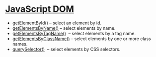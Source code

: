 # [JavaScript DOM](https://www.javascripttutorial.net/javascript-dom/)
- [getElementById()](https://www.javascripttutorial.net/javascript-dom/javascript-getelementbyid/) – select an element by id.
- [getElementsByName()](https://www.javascripttutorial.net/javascript-dom/javascript-getelementsbyname/) – select elements by name.
- [getElementsByTagName()](https://www.javascripttutorial.net/javascript-dom/javascript-getelementsbytagname/)  – select elements by a tag name.
- [getElementsByClassName()](https://www.javascripttutorial.net/javascript-dom/javascript-getelementsbyclassname/) – select elements by one or more class names.
- [querySelector()](https://www.javascripttutorial.net/javascript-dom/javascript-queryselector/)  – select elements by CSS selectors.


